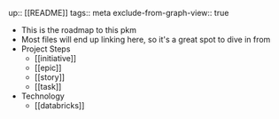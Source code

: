 up:: [[README]]
tags:: meta
exclude-from-graph-view:: true

- This is the roadmap to this pkm
- Most files will end up linking here, so it's a great spot to dive in from
- Project Steps
	- [[initiative]]
	- [[epic]]
	- [[story]]
	- [[task]]
- Technology
	- [[databricks]]